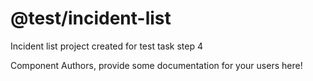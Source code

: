 @test/incident-list
===============================================
Incident list project created for test task step 4

Component Authors, provide some documentation for your users here!